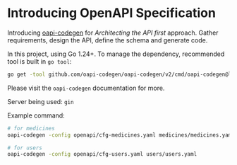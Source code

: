 # Introducing OpenAPI Specification

Introducing [oapi-codegen](https://github.com/oapi-codegen/oapi-codegen) for *Architecting the API first* approach. Gather requirements, design the API, define the schema and generate code.

In this project, using Go 1.24+. To manage the dependency, recommended tool is built in `go tool`:

```sh
go get -tool github.com/oapi-codegen/oapi-codegen/v2/cmd/oapi-codegen@latest
```

Please visit the `oapi-codegen` documentation for more.

Server being used: `gin`

Example command:


```sh
# for medicines
oapi-codegen -config openapi/cfg-medicines.yaml medicines/medicines.yaml

# for users
oapi-codegen -config openapi/cfg-users.yaml users/users.yaml
```